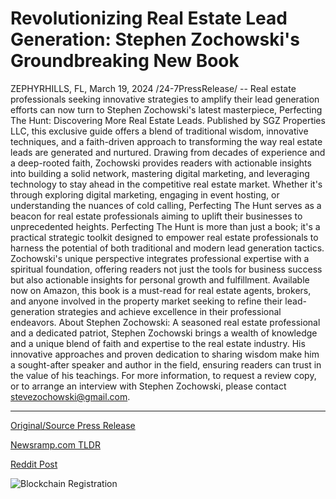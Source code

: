 # Revolutionizing Real Estate Lead Generation: Stephen Zochowski's Groundbreaking New Book

ZEPHYRHILLS, FL, March 19, 2024 /24-7PressRelease/ -- Real estate professionals seeking innovative strategies to amplify their lead generation efforts can now turn to Stephen Zochowski's latest masterpiece, Perfecting The Hunt: Discovering More Real Estate Leads. Published by SGZ Properties LLC, this exclusive guide offers a blend of traditional wisdom, innovative techniques, and a faith-driven approach to transforming the way real estate leads are generated and nurtured.  Drawing from decades of experience and a deep-rooted faith, Zochowski provides readers with actionable insights into building a solid network, mastering digital marketing, and leveraging technology to stay ahead in the competitive real estate market. Whether it's through exploring digital marketing, engaging in event hosting, or understanding the nuances of cold calling, Perfecting The Hunt serves as a beacon for real estate professionals aiming to uplift their businesses to unprecedented heights.  Perfecting The Hunt is more than just a book; it's a practical strategic toolkit designed to empower real estate professionals to harness the potential of both traditional and modern lead generation tactics. Zochowski's unique perspective integrates professional expertise with a spiritual foundation, offering readers not just the tools for business success but also actionable insights for personal growth and fulfillment.  Available now on Amazon, this book is a must-read for real estate agents, brokers, and anyone involved in the property market seeking to refine their lead-generation strategies and achieve excellence in their professional endeavors.  About Stephen Zochowski: A seasoned real estate professional and a dedicated patriot, Stephen Zochowski brings a wealth of knowledge and a unique blend of faith and expertise to the real estate industry. His innovative approaches and proven dedication to sharing wisdom make him a sought-after speaker and author in the field, ensuring readers can trust in the value of his teachings.  For more information, to request a review copy, or to arrange an interview with Stephen Zochowski, please contact stevezochowski@gmail.com. 

---

[Original/Source Press Release](https://www.24-7pressrelease.com/press-release/509354/revolutionizing-real-estate-lead-generation-stephen-zochowskis-groundbreaking-new-book)
                    

[Newsramp.com TLDR](None) 



[Reddit Post](https://www.reddit.com/r/RealEstate_NewsRamp/comments/1bie999/new_book_perfecting_the_hunt_offers_innovative/) 



![Blockchain Registration](https://cdn.newsramp.app/24-7PressRelease/qrcode/243/19/lossHGl_.webp)